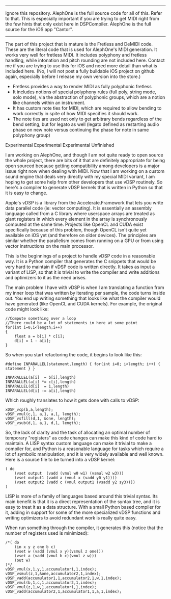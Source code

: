 ********

Ignore this repository.  AlephOne is the full source code for all of this.
Refer to that.  This is especially important if you are trying to get MIDI right
from the few hints that only exist here in DSPCompiler.  AlephOne is the full source
for the iOS app "Cantor".

********



The part of this project that is mature is the Fretless and DeMIDI code.  These are the literal code that is used for AlephOne's MIDI generation.  It works very well for fretless MIDI.  It includes polyphony and fretless handling, while intonation and pitch rounding are not included here.  Contact me if you are trying to use this for iOS and need more detail than what is included here.  (No, I will not post a fully buildable iOS project on github again, especially before I release my own version into the store.)

* Fretless provides a way to render MIDI as fully polyphonic fretless
* It includes notions of special polyphony rules (full poly, string mode, solo mode), via the abstraction of polyphonic groups, which are a notion like channels within an instrument.
* It has custom note ties for MIDI, which are required to allow bending to work correctly in spite of how MIDI specifies it should work.
* The note ties are used not only to get arbitrary bends regardless of the bend setting, but for legato as well (legato defined as restarting audio phase on new note versus continuing the phase for note in same polyphony group)






Experimental
Experimental
Experimental Unfinished



I am working on AlephOne, and though I am not quite ready to open source the whole project, there are bits of it that are definitely appropriate for being open sourced because getting compatibility among developers is a major issue right now when dealing with MIDI.  Now that I am working on a custom sound engine that deals very directly with my special MIDI variant, I am hoping to get some help from other developers that use vDSP routinely.   So here's a compiler to generate vDSP kernels that is written in Python so that it is easy to change.

Apple's vDSP is a library from the Accelerate.Framework that lets you write data parallel code (ie: vector computing).  It is essentially an assembly language called from a C library where userspace arrays are treated as giant registers in which every element in the array is synchronously computed at the same time.  Projects like OpenCL and CUDA exist specifically because of this problem, though OpenCL isn't quite yet available on iOS yet (and therefore on older devices).  The principles are similar whether the parallelism comes from running on a GPU or from using vector instructions on the main processor.

This is the beginnings of a project to handle vDSP code in a reasonable way.  It is a Python compiler that generates the C snippets that would be very hard to maintain if vDSP code is written directly.  It takes as input a variant of LISP, so that it is trivial to write the compiler and write additions and optimizers to it as the need arises.  

The main problem I have with vDSP is when I am translating a function from my inner loop that was written by iterating per sample, the code turns inside out.  You end up writing something that looks like what the compiler would have generated (like OpenCL and CUDA kernels).  For example, the original code might look like:

	//Compute something over a loop
	//There could be a lot of statements in here at some point
	for(int i=0;i<length;i++)
	{
		float a = b[i] * c[i];
		d[i] = 1 - a[i];
	}

So when you start refactoring the code, it begins to look like this:

	#define INPARALLEL(statement,length) { for(int i=0; i<length; i++) { statement } }

	INPARALLEL(a[i]  = b[i],length)
	INPARALLEL(a[i] *= c[i],length)
	INPARALLEL(d[i]  = 1,length)
	INPARALLEL(d[i] -= a[i],length)

Which roughly translates to how it gets done with calls to vDSP:

	xDSP_vcp(b,a,length);
	vDSP_vmul(c,1, a,1, a,1, length);
	vDSP_vsfill(d,1, &one, length);
	vDSP_vsub(d,1, a,1, d,1, length);

So, the lack of clarity and the task of allocating an optimal number of temporary "registers" as code changes can make this kind of code hard to maintain.  A LISP syntax custom language can make it trivial to make a compiler for, and Python is a reasonable language for tasks which require a lot of symbolic manipulation, and it is very widely available and well known.  Here is a source file to be turned into a vDSP kernel:

	( do
		(vset output  (vadd (vmul w0 w1) (vsmul w2 w3)))
		(vset output1 (vadd a (vmul x (vadd y0 y1))))
		(vset output2 (vadd c (vmul output1 (vsadd y2 sy3))))
	)

LISP is more of a family of languages based around this trivial syntax.  Its main benefit is that it is a direct representation of the syntax tree, and it is easy to treat it as a data structure.  With a small Python based compiler for it, adding in support for some of the more specialized vDSP functions and writing optimizers to avoid redundant work is really quite easy.
 
When run something through the compiler, it generates this (notice that the number of registers used is minimized):


	/*( do
	    (in x y z one b c)
	    (vset w (vadd (vmul x y)(vsmul z one)))
	    (vset a (vadd (vmul b c)(vmul z w)))
	    (out w)
	)*/
	vDSP_vmul(x,1,y,1,accumulator1,1,index);
	vDSP_vsmul(z,1,&one,accumulator2,1,index);
	vDSP_vadd(accumulator1,1,accumulator2,1,w,1,index);
	vDSP_vmul(b,1,c,1,accumulator2,1,index);
	vDSP_vmul(z,1,w,1,accumulator1,1,index);
	vDSP_vadd(accumulator2,1,accumulator1,1,a,1,index);
